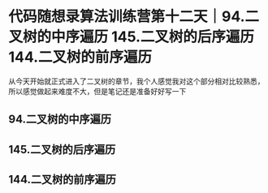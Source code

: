 # 代码随想录算法训练营第十二天｜94.二叉树的中序遍历 145.二叉树的后序遍历 144.二叉树的前序遍历

从今天开始就正式进入了二叉树的章节，我个人感觉我对这个部分相对比较熟悉，所以感觉做起来难度不大，但是笔记还是准备好好写一下

## 94.二叉树的中序遍历


## 145.二叉树的后序遍历


## 144.二叉树的前序遍历

